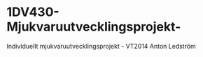 1DV430-Mjukvaruutvecklingsprojekt-
==================================

Individuellt mjukvaruutvecklingsprojekt - VT2014 Anton Ledström
